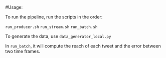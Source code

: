 #Usage:

To run the pipeline, run the scripts in the order:

`run_producer.sh`
`run_stream.sh`
`run_batch.sh`

To generate the data, use `data_generator_local.py`

In `run_batch`, it will compute the reach of each tweet and the error between two time frames.


